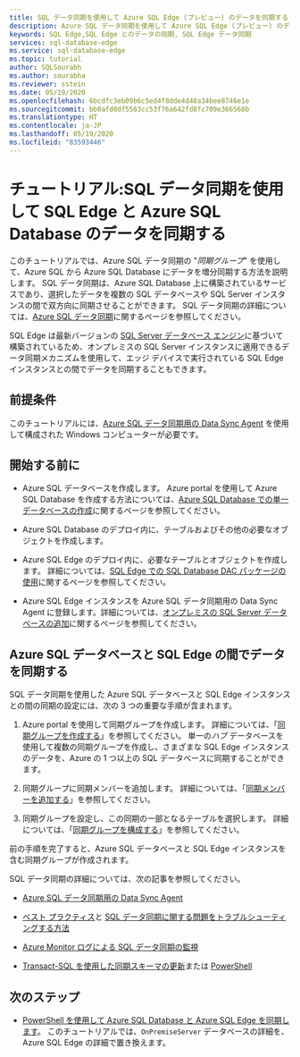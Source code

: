 ```yaml
---
title: SQL データ同期を使用して Azure SQL Edge (プレビュー) のデータを同期する
description: Azure SQL データ同期を使用して Azure SQL Edge (プレビュー) のデータを同期する方法について説明します
keywords: SQL Edge,SQL Edge とのデータの同期, SQL Edge データ同期
services: sql-database-edge
ms.service: sql-database-edge
ms.topic: tutorial
author: SQLSourabh
ms.author: sourabha
ms.reviewer: sstein
ms.date: 05/19/2020
ms.openlocfilehash: 6bcdfc3eb09b6c5ed4f8dde4d48a34bee8746e1e
ms.sourcegitcommit: bb0afd0df5563cc53f76a642fd8fc709e366568b
ms.translationtype: HT
ms.contentlocale: ja-JP
ms.lasthandoff: 05/19/2020
ms.locfileid: "83593446"
---
```

# <a name="tutorial-sync-data-from-sql-edge-to-azure-sql-database-by-using-sql-data-sync"></a>チュートリアル:SQL データ同期を使用して SQL Edge と Azure SQL Database のデータを同期する

このチュートリアルでは、Azure SQL データ同期の "*同期グループ*" を使用して、Azure SQL から Azure SQL Database にデータを増分同期する方法を説明します。 SQL データ同期は、Azure SQL Database 上に構築されているサービスであり、選択したデータを複数の SQL データベースや SQL Server インスタンスの間で双方向に同期させることができます。 SQL データ同期の詳細については、[Azure SQL データ同期](../sql-database/sql-database-sync-data.md)に関するページを参照してください。

SQL Edge は最新バージョンの [SQL Server データベース エンジン](/sql/sql-server/sql-server-technical-documentation/)に基づいて構築されているため、オンプレミスの SQL Server インスタンスに適用できるデータ同期メカニズムを使用して、エッジ デバイスで実行されている SQL Edge インスタンスとの間でデータを同期することもできます。

## <a name="prerequisites"></a>前提条件

このチュートリアルには、[Azure SQL データ同期用の Data Sync Agent](../sql-database/sql-database-data-sync-agent.md) を使用して構成された Windows コンピューターが必要です。

## <a name="before-you-begin"></a>開始する前に

* Azure SQL データベースを作成します。 Azure portal を使用して Azure SQL Database を作成する方法については、[Azure SQL Database での単一データベースの作成](../sql-database/sql-database-single-database-get-started.md?tabs=azure-portal)に関するページを参照してください。

* Azure SQL Database のデプロイ内に、テーブルおよびその他の必要なオブジェクトを作成します。

* Azure SQL Edge のデプロイ内に、必要なテーブルとオブジェクトを作成します。 詳細については、[SQL Edge での SQL Database DAC パッケージの使用](stream-analytics.md)に関するページを参照してください。

* Azure SQL Edge インスタンスを Azure SQL データ同期用の Data Sync Agent に登録します。詳細については、[オンプレミスの SQL Server データベースの追加](../sql-database/sql-database-get-started-sql-data-sync.md#add-on-prem)に関するページを参照してください。

## <a name="sync-data-between-an-azure-sql-database-and-sql-edge"></a>Azure SQL データベースと SQL Edge の間でデータを同期する

SQL データ同期を使用した Azure SQL データベースと SQL Edge インスタンスとの間の同期の設定には、次の 3 つの重要な手順が含まれます。  

1. Azure portal を使用して同期グループを作成します。 詳細については、「[同期グループを作成する](../sql-database/sql-database-get-started-sql-data-sync.md#create-sync-group)」を参照してください。 単一の*ハブ* データベースを使用して複数の同期グループを作成し、さまざまな SQL Edge インスタンスのデータを、Azure の 1 つ以上の SQL データベースに同期することができます。

2. 同期グループに同期メンバーを追加します。 詳細については、「[同期メンバーを追加する](../sql-database/sql-database-get-started-sql-data-sync.md#add-sync-members)」を参照してください。

3. 同期グループを設定し、この同期の一部となるテーブルを選択します。 詳細については、「[同期グループを構成する](../sql-database/sql-database-get-started-sql-data-sync.md#add-sync-members)」を参照してください。

前の手順を完了すると、Azure SQL データベースと SQL Edge インスタンスを含む同期グループが作成されます。

SQL データ同期の詳細については、次の記事を参照してください。

* [Azure SQL データ同期用の Data Sync Agent](../sql-database/sql-database-data-sync-agent.md)

* [ベスト プラクティス](../sql-database/sql-database-best-practices-data-sync.md)と [SQL データ同期に関する問題をトラブルシューティングする方法](../sql-database/sql-database-troubleshoot-data-sync.md)

* [Azure Monitor ログによる SQL データ同期の監視](../sql-database/sql-database-sync-monitor-oms.md)

* [Transact-SQL を使用した同期スキーマの更新](../sql-database/sql-database-update-sync-schema.md)または [PowerShell](../sql-database/scripts/sql-database-sync-update-schema.md)

## <a name="next-steps"></a>次のステップ

* [PowerShell を使用して Azure SQL Database と Azure SQL Edge を同期します](../sql-database/scripts/sql-database-sync-data-between-azure-onprem.md)。 このチュートリアルでは、`OnPremiseServer` データベースの詳細を、Azure SQL Edge の詳細で置き換えます。
